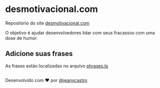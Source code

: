 # desmotivacional.com

Repositório do site [desmotivacional.com](https://desmotivacional.com)

O objetivo é ajudar desenvolvedores lidar com seus fracassos com uma dose de humor.

## Adicione suas frases

As frases estão localizadas no arquivo [phrases.ts](https://github.com/jeanvcastro/desmotivacional/blob/main/src/helpers/phrases.ts)

##

Desenvolvido com ❤️ por [@jeanvcastro](https://github.com/jeanvcastro)
